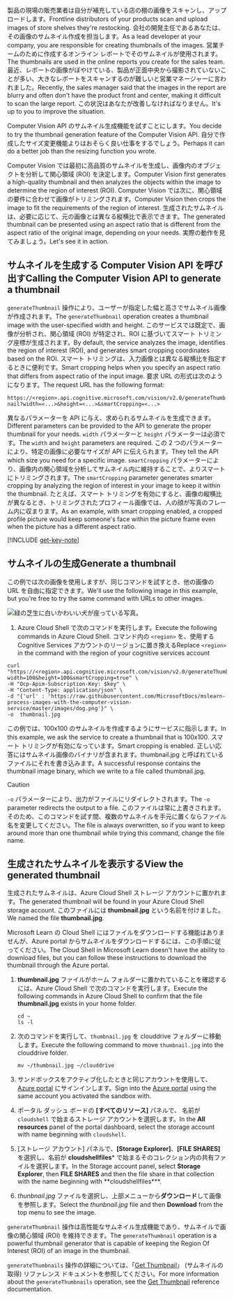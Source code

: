 <span data-ttu-id="c27a1-101">製品の現場の販売業者は自分が補充している店の棚の画像をスキャンし、アップロードします。</span><span class="sxs-lookup"><span data-stu-id="c27a1-101">Frontline distributors of your products scan and upload images of store shelves they're restocking.</span></span> <span data-ttu-id="c27a1-102">会社の開発主任であるあなたは、その画像のサムネイル作成を担当します。</span><span class="sxs-lookup"><span data-stu-id="c27a1-102">As a lead developer at your company, you are responsible for creating thumbnails of the images.</span></span> <span data-ttu-id="c27a1-103">営業チームのために作成するオンライン レポートでそのサムネイルが使用されます。</span><span class="sxs-lookup"><span data-stu-id="c27a1-103">The thumbnails are used in the online reports you create for the sales team.</span></span> <span data-ttu-id="c27a1-104">最近、レポートの画像がぼやけている、製品が正面中央から撮影されていないことが多い、大きなレポートをスキャンするのが難しいと営業マネージャーに言われました。</span><span class="sxs-lookup"><span data-stu-id="c27a1-104">Recently, the sales manager said that the images in the report are blurry and often don't have the product front and center, making it difficult to scan the large report.</span></span> <span data-ttu-id="c27a1-105">この状況はあなたが改善しなければなりません。</span><span class="sxs-lookup"><span data-stu-id="c27a1-105">It's up to you to improve the situation.</span></span>

<span data-ttu-id="c27a1-106">Computer Vision API のサムネイル生成機能を試すことにします。</span><span class="sxs-lookup"><span data-stu-id="c27a1-106">You decide to try the thumbnail generation feature of the Computer Vision API.</span></span> <span data-ttu-id="c27a1-107">自分で作成したサイズ変更機能よりはおそらく良い仕事をするでしょう。</span><span class="sxs-lookup"><span data-stu-id="c27a1-107">Perhaps it can do a better job than the resizing function you wrote.</span></span>

<span data-ttu-id="c27a1-108">Computer Vision では最初に高品質のサムネイルを生成し、画像内のオブジェクトを分析して関心領域 (ROI) を決定します。</span><span class="sxs-lookup"><span data-stu-id="c27a1-108">Computer Vision first generates a high-quality thumbnail and then analyzes the objects within the image to determine the region of interest (ROI).</span></span> <span data-ttu-id="c27a1-109">Computer Vision では次に、関心領域の要件に合わせて画像がトリミングされます。</span><span class="sxs-lookup"><span data-stu-id="c27a1-109">Computer Vision then crops the image to fit the requirements of the region of interest.</span></span> <span data-ttu-id="c27a1-110">生成されたサムネイルは、必要に応じて、元の画像とは異なる縦横比で表示できます。</span><span class="sxs-lookup"><span data-stu-id="c27a1-110">The generated thumbnail can be presented using an aspect ratio that is different from the aspect ratio of the original image, depending on your needs.</span></span> <span data-ttu-id="c27a1-111">実際の動作を見てみましょう。</span><span class="sxs-lookup"><span data-stu-id="c27a1-111">Let's see it in action.</span></span>

## <a name="calling-the-computer-vision-api-to-generate-a-thumbnail"></a><span data-ttu-id="c27a1-112">サムネイルを生成する Computer Vision API を呼び出す</span><span class="sxs-lookup"><span data-stu-id="c27a1-112">Calling the Computer Vision API to generate a thumbnail</span></span>

<span data-ttu-id="c27a1-113">`generateThumbnail` 操作により、ユーザーが指定した幅と高さでサムネイル画像が作成されます。</span><span class="sxs-lookup"><span data-stu-id="c27a1-113">The `generateThumbnail` operation creates a thumbnail image with the user-specified width and height.</span></span> <span data-ttu-id="c27a1-114">このサービスでは既定で、画像が分析され、関心領域 (ROI) が特定され、ROI に基づいてスマート トリミング座標が生成されます。</span><span class="sxs-lookup"><span data-stu-id="c27a1-114">By default, the service analyzes the image, identifies the region of interest (ROI), and generates smart cropping coordinates based on the ROI.</span></span> <span data-ttu-id="c27a1-115">スマート トリミングは、入力画像とは異なる縦横比を指定するときに便利です。</span><span class="sxs-lookup"><span data-stu-id="c27a1-115">Smart cropping helps when you specify an aspect ratio that differs from aspect ratio of the input image.</span></span> <span data-ttu-id="c27a1-116">要求 URL の形式は次のようになります。</span><span class="sxs-lookup"><span data-stu-id="c27a1-116">The request URL has the following format:</span></span>

`https://<region>.api.cognitive.microsoft.com/vision/v2.0/generateThumbnail?width=<...>&height=<...>&smartCropping=<...>`

<span data-ttu-id="c27a1-117">異なるパラメーターを API に与え、求められるサムネイルを生成できます。</span><span class="sxs-lookup"><span data-stu-id="c27a1-117">Different parameters can be provided to the API to generate the proper thumbnail for your needs.</span></span> <span data-ttu-id="c27a1-118">`width` パラメーターと `height` パラメーターは必須です。</span><span class="sxs-lookup"><span data-stu-id="c27a1-118">The `width` and `height` parameters are required.</span></span> <span data-ttu-id="c27a1-119">この 2 つのパラメーターにより、特定の画像に必要なサイズが API に伝えられます。</span><span class="sxs-lookup"><span data-stu-id="c27a1-119">They tell the API which size you need for a specific image.</span></span> <span data-ttu-id="c27a1-120">`smartCropping` パラメーターにより、画像内の関心領域を分析してサムネイル内に維持することで、よりスマートにトリミングされます。</span><span class="sxs-lookup"><span data-stu-id="c27a1-120">The `smartCropping` parameter generates smarter cropping by analyzing the region of interest in your image to keep it within the thumbnail.</span></span> <span data-ttu-id="c27a1-121">たとえば、スマート トリミングを有効にすると、画像の縦横比が異なるとき、トリミングされたプロフィール画像では、人の顔が写真のフレーム内に収まります。</span><span class="sxs-lookup"><span data-stu-id="c27a1-121">As an example, with smart cropping enabled, a cropped profile picture would keep someone's face within the picture frame even when the picture has a different aspect ratio.</span></span>

[!INCLUDE [get-key-note](./get-key.md)]

## <a name="generate-a-thumbnail"></a><span data-ttu-id="c27a1-122">サムネイルの生成</span><span class="sxs-lookup"><span data-stu-id="c27a1-122">Generate a thumbnail</span></span>

<span data-ttu-id="c27a1-123">この例では次の画像を使用しますが、同じコマンドを試すとき、他の画像の URL を自由に指定できます。</span><span class="sxs-lookup"><span data-stu-id="c27a1-123">We'll use the following image in this example, but you're free to try the same command with URLs to other images.</span></span>

![緑の芝生に白いかわいい犬が座っている写真。](../media/4-dog.png)

1. <span data-ttu-id="c27a1-125">Azure Cloud Shell で次のコマンドを実行します。</span><span class="sxs-lookup"><span data-stu-id="c27a1-125">Execute the following commands in Azure Cloud Shell.</span></span> <span data-ttu-id="c27a1-126">コマンド内の `<region>` を、使用する Cognitive Services アカウントのリージョンに置き換える</span><span class="sxs-lookup"><span data-stu-id="c27a1-126">Replace `<region>` in the command with the region of your cognitive services account</span></span>

```azurecli
curl "https://<region>.api.cognitive.microsoft.com/vision/v2.0/generateThumbnail?width=100&height=100&smartCropping=true" \
-H "Ocp-Apim-Subscription-Key: $key" \
-H "Content-Type: application/json" \
-d "{'url' : 'https://raw.githubusercontent.com/MicrosoftDocs/mslearn-process-images-with-the-computer-vision-service/master/images/dog.png'}" \
-o  thumbnail.jpg
```

<span data-ttu-id="c27a1-127">この例では、100x100 のサムネイルを作成するようにサービスに指示します。</span><span class="sxs-lookup"><span data-stu-id="c27a1-127">In this example, we ask the service to create a thumbnail that is 100x100.</span></span> <span data-ttu-id="c27a1-128">スマート トリミングが有効になっています。</span><span class="sxs-lookup"><span data-stu-id="c27a1-128">Smart cropping is enabled.</span></span> <span data-ttu-id="c27a1-129">正しい応答にはサムネイル画像のバイナリが含まれます。thumbnail.jpg と呼ばれているファイルにそれを書き込みます。</span><span class="sxs-lookup"><span data-stu-id="c27a1-129">A successful response contains the thumbnail image binary, which we write to a file called thumbnail.jpg.</span></span>

> [!CAUTION]
> <span data-ttu-id="c27a1-130">`-o` パラメーターにより、出力がファイルにリダイレクトされます。</span><span class="sxs-lookup"><span data-stu-id="c27a1-130">The `-o` parameter redirects the output to a file.</span></span> <span data-ttu-id="c27a1-131">このファイルは常に上書きされます。そのため、このコマンドを試す間、複数のサムネイルを手元に置くならファイル名を変更してください。</span><span class="sxs-lookup"><span data-stu-id="c27a1-131">The file is always overwritten, so if you want to keep around  more than one thumbnail while trying this command, change the file name.</span></span>

## <a name="view-the-generated-thumbnail"></a><span data-ttu-id="c27a1-132">生成されたサムネイルを表示する</span><span class="sxs-lookup"><span data-stu-id="c27a1-132">View the generated thumbnail</span></span>

<span data-ttu-id="c27a1-133">生成されたサムネイルは、Azure Cloud Shell ストレージ アカウントに置かれます。</span><span class="sxs-lookup"><span data-stu-id="c27a1-133">The generated thumbnail will be found in your Azure Cloud Shell storage account.</span></span> <span data-ttu-id="c27a1-134">このファイルには **thumbnail.jpg** という名前を付けました。</span><span class="sxs-lookup"><span data-stu-id="c27a1-134">We named the file **thumbnail.jpg**.</span></span>

<span data-ttu-id="c27a1-135">Microsoft Learn の Cloud Shell にはファイルをダウンロードする機能はありませんが、Azure portal からサムネイルをダウンロードするには、この手順に従ってください。</span><span class="sxs-lookup"><span data-stu-id="c27a1-135">The Cloud Shell in Microsoft Learn doesn't have the ability to download files, but you can follow these instructions to download the thumbnail through the Azure portal.</span></span>

1. <span data-ttu-id="c27a1-136">**thumbnail.jpg** ファイルがホーム フォルダーに置かれていることを確認するには、Azure Cloud Shell で次のコマンドを実行します。</span><span class="sxs-lookup"><span data-stu-id="c27a1-136">Execute the following commands in Azure Cloud Shell to confirm that the file **thumbnail.jpg** exists in your home folder.</span></span>

    ```azurecli
    cd ~
    ls -l
    ```



1. <span data-ttu-id="c27a1-137">次のコマンドを実行して、`thumbnail.jpg` を clouddrive フォルダーに移動します。</span><span class="sxs-lookup"><span data-stu-id="c27a1-137">Execute the following command to move `thumbnail.jpg` into the clouddrive folder.</span></span>

    ```azurecli
    mv ~/thumbnail.jpg ~/clouddrive
    ```
1. <span data-ttu-id="c27a1-138">サンドボックスをアクティブ化したときと同じアカウントを使用して、[Azure portal](https://portal.azure.com/learn.docs.microsoft.com?azure-portal=true) にサインインします。</span><span class="sxs-lookup"><span data-stu-id="c27a1-138">Sign into the [Azure portal](https://portal.azure.com/learn.docs.microsoft.com?azure-portal=true) using the same account you activated the sandbox with.</span></span>
1. <span data-ttu-id="c27a1-139">ポータル ダッシュ ボードの **[すべてのリソース]** パネルで、 名前が `cloudshell` で始まるストレージ アカウントを選択します。</span><span class="sxs-lookup"><span data-stu-id="c27a1-139">In the **All resources** panel of the portal dashboard, select the storage account with name beginning with `cloudshell`.</span></span>
1. <span data-ttu-id="c27a1-140">[ストレージ アカウント] パネルで、**[Storage Explorer]**、**[FILE SHARES]** を選択し、名前が **cloudshellfiles**\* で始まるそのコレクション内の共有ファイルを選択します。</span><span class="sxs-lookup"><span data-stu-id="c27a1-140">In the Storage account panel, select **Storage Explorer**, then **FILE SHARES** and then the file share in that collection with the name beginning with \*\*cloudshellfiles\*\*\*.</span></span>
1. <span data-ttu-id="c27a1-141">*thunbnail.jpg* ファイルを選択し、上部メニューから**ダウンロード**して画像を参照します。</span><span class="sxs-lookup"><span data-stu-id="c27a1-141">Select the *thunbnail.jpg* file and then **Download** from the top menu to see the image.</span></span>

<span data-ttu-id="c27a1-142">`generateThumbnail` 操作は高性能なサムネイル生成機能であり、サムネイルで画像の関心領域 (ROI) を維持できます。</span><span class="sxs-lookup"><span data-stu-id="c27a1-142">The `generateThumbnail` operation is a powerful thumbnail generator that is capable of keeping the Region Of Interest (ROI) of an image in the thumbnail.</span></span>

<span data-ttu-id="c27a1-143">`generateThumbnails` 操作の詳細については、「[Get Thumbnail](https://westus.dev.cognitive.microsoft.com/docs/services/5adf991815e1060e6355ad44/operations/56f91f2e778daf14a499e1fb)」 (サムネイルの取得) リファレンス ドキュメントを参照してください。</span><span class="sxs-lookup"><span data-stu-id="c27a1-143">For more information about the `generateThumbnails` operation, see the [Get Thumbnail](https://westus.dev.cognitive.microsoft.com/docs/services/5adf991815e1060e6355ad44/operations/56f91f2e778daf14a499e1fb) reference documentation.</span></span>